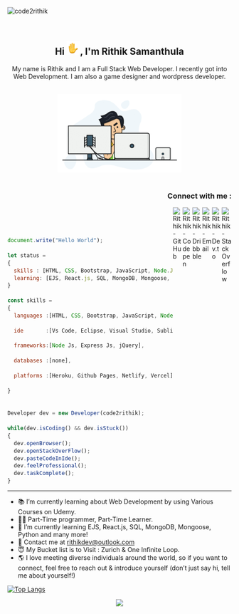<p align="left"> <img src="https://komarev.com/ghpvc/?username=code2rithik&color=brightgreen" alt="code2rithik" /> </p><br>
<h2 align="center">Hi <img src="https://github.com/Code2Rithik/Code2Rithik/blob/main/wave-animated.gif" width="30"/>, I'm Rithik Samanthula</h2>
<p align="center">My name is Rithik and I am a Full Stack Web Developer. I recently got into Web Development. I am also a game designer and wordpress developer.</p>

<p align="center">
<br><img src="https://github.com/Code2Rithik/Code2Rithik/blob/main/dev.gif" width="280px"><br><br>
</p>

<h3 align="right">Connect with me :</h3>

<a href="https://stackoverflow.com/users/15028773/rithik-samanthula" target="_blank">
  <img align="right" alt="Rithik - Stack Overflow" width="22px" src="https://upload.wikimedia.org/wikipedia/commons/thumb/e/ef/Stack_Overflow_icon.svg/768px-Stack_Overflow_icon.svg.png"/>
</a>
<a href="https://dev.to/Code2Rithik" target="_blank">
  <img align="right" alt="Rithik - Dev.to" width="22px" src="https://cdn3.iconfinder.com/data/icons/logos-and-brands-adobe/512/84_Dev-512.png"/>
</a>
<a href="mailto:rithikdev@outlook.com" target="_blank">
  <img align="right"  alt="Rithik - Email" src="https://i.pinimg.com/originals/8f/c3/7b/8fc37b74b608a622588fbaa361485f32.png" width="22px">
</a>
<a href="https://www.dribbble.com/code2rithik/" target="_blank">
  <img align="right" alt="Rithik - Dribbble" width="22px" src="https://freeiconshop.com/wp-content/uploads/edd/dribbble-flat.png"/>
</a>
<a href="https://codepen.io/code2rithik" target="_blank">
  <img align="right" alt="Rithik - Codepen" width="22px" src="https://img.icons8.com/windows/64/000000/codepen.png"/>
</a>
<a href="https://www.github.com/code2rithik/" target="_blank">
  <img align="right" alt="Rithik - GitHub" width="22px" src="https://image.flaticon.com/icons/png/512/25/25231.png"/>
</a>
<br/>
<br/>

```js

document.write("Hello World");

let status =
{
  skills : [HTML, CSS, Bootstrap, JavaScript, Node.JS, jQuery, CLI, Express.js, Git, GitHub],
  learning: [EJS, React.js, SQL, MongoDB, Mongoose, Python],
}

const skills =
{
  languages :[HTML, CSS, Bootstrap, JavaScript, Node.JS, jQuery, CLI, Express.js, Git, GitHub],

  ide       :[Vs Code, Eclipse, Visual Studio, Sublime, Atom],

  frameworks:[Node Js, Express Js, jQuery],

  databases :[none],

  platforms :[Heroku, Github Pages, Netlify, Vercel],

}


Developer dev = new Developer(code2rithik);

while(dev.isCoding() && dev.isStuck())
{
  dev.openBrowser();
  dev.openStackOverFlow();
  dev.pasteCodeInIde();
  dev.feelProfessional();
  dev.taskComplete();
}


```

---

- 📚 I’m currently learning about Web Development by using Various Courses on Udemy.
- 👨‍💻 Part-Time programmer, Part-Time Learner.
- 🌱 I’m currently learning EJS, React.js, SQL, MongoDB, Mongoose, Python and many more!
- 💬 Contact me at rithikdev@outlook.com
- 😇 My Bucket list is to Visit : Zurich & One Infinite Loop.
- 🌎 I love meeting diverse individuals around the world, so if you want to connect, feel free to reach out & introduce yourself (don’t just say hi, tell me about yourself!)


[![Top Langs](https://github-readme-stats.vercel.app/api/top-langs/?username=Code2Rithik&layout=compact)](https://github.com/Code2Rithik/github-readme-stats)

<div align="center">
<img src="https://github-profile-trophy.vercel.app/?username=code2rithik&no-frame=true&margin-w=30&no-bg=true" />
</div>        
